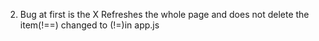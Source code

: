 2. Bug at first is the X Refreshes the whole page and does not delete the item(!==) changed to (!=)in app.js
